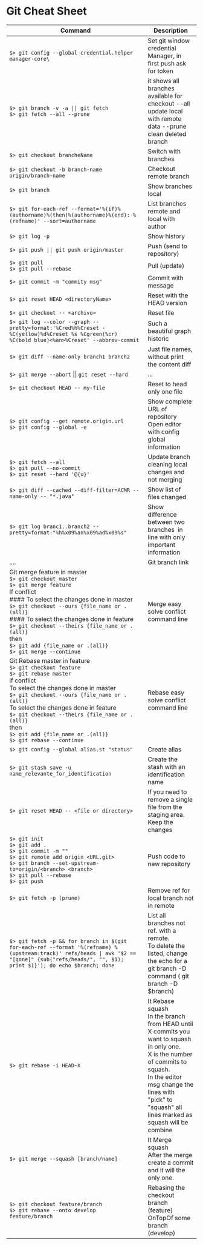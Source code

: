 # Git Cheat Sheet


Command  | Description 
------------- | -------------
|`$> git config --global credential.helper manager-core\` | Set git window credential Manager, in first push ask for token|
|`$> git branch -v -a \|\| git fetch` <br> `$> git fetch --all --prune`| it shows all branches available for checkout --all update local with remote data --prune clean deleted branch|
|`$> git checkout brancheName`|Switch with branches|
|`$> git checkout -b branch-name origin/branch-name`|Checkout remote branch|
|`$> git branch`|Show branches local|
|`$> git for-each-ref --format='%(if)%(authorname)%(then)%(authorname)%(end): %(refname)' --sort=authorname`|List branches remote and local with author|
|`$> git log -p`|Show history |
|`$> git push \|\| git push origin/master`|Push (send to repository)|
|`$> git pull` <br>`$> git pull --rebase`|Pull (update)|
|`$> git commit -m "commity msg"`|Commit with message|
|`$> git reset HEAD <directoryName>`|Reset with the HEAD version|
|`$> git checkout -- <archivo> `|Reset file|
|`$> git log --color --graph --pretty=format:'%Cred%h%Creset -%C(yellow)%d%Creset %s %Cgreen(%cr) %C(bold blue)<%an>%Creset' --abbrev-commit`|Such a beautiful graph historic|
|`$> git diff --name-only branch1 branch2`|Just file names, without print the content diff|
|`$> git merge --abort` \|\| `git reset --hard`|...|
|`$> git checkout HEAD -- my-file`|Reset to head only one file |
|`$> git config --get remote.origin.url` <br> `$> git config --global -e`|Show complete URL of repository <br> Open editor with config global information|
|`$> git fetch --all`<br>`$> git pull --no-commit`<br>`$> git reset --hard '@{u}'`|Update branch cleaning local changes and not merging|
|`$> git diff --cached --diff-filter=ACMR --name-only -- "*.java"`|Show list of files changed |
|`$> git log branc1..branch2 --pretty=format:"%h%x09%an%x09%ad%x09%s"`|Show difference between two branches  in line with only important information|
|....|Git branch link|
|Git merge feature in master<br> `$> git checkout master` <br> `$> git merge feature` <br> If conflict <br> #### To select the changes done in master <br> `$> git checkout --ours {file_name or .(all)}` <br> #### To select the changes done in feature <br> `$> git checkout --theirs {file_name or .(all)}` <br> then <br> `$> git add {file_name or .(all)}` <br> `$> git merge --continue` |Merge easy solve conflict command line|
|Git Rebase master in feature <br>`$> git checkout feature` <br> `$> git rebase master` <br> if conflict <br> To select the changes done in master <br> `$> git checkout --ours {file_name or .(all)}` <br> To select the changes done in feature <br> `$> git checkout --theirs {file_name or .(all)}` <br> then <br> `$> git add {file_name or .(all)}` <br> `$> git rebase --continue` |Rebase easy solve conflict command line| 
|`$> git config --global alias.st "status"`|Create alias|
|`$> git stash save -u name_relevante_for_identification`|Create the stash with an identification name |
|`$> git reset HEAD -- <file or directory>`|If you need to remove a single file from the staging area. Keep the changes|
|`$> git init`<br>`$> git add . `<br>`$> git commit -m ""`<br>`$> git remote add origin <URL.git>`<br>`$> git branch --set-upstream-to=origin/<branch> <branch>`<br>`$> git pull --rebase` <br> `$> git push`|Push code to new repository|
|`$> git fetch -p (prune)`|Remove ref for local branch not in remote |
|`$> git fetch -p && for branch in $(git for-each-ref --format '%(refname) %(upstream:track)' refs/heads \| awk '$2 == "[gone]" {sub("refs/heads/", "", $1); print $1}'); do echo $branch; done`|List all branches not ref. with a remote. <br> To delete the listed, change the echo for a git branch -D command ( git branch -D $branch)|
|`$> git rebase -i HEAD~X`|It Rebase squash <br> In the branch from HEAD until X commits you want to squash in only one. <br> X is the number of commits to squash.<br> In the editor msg change the lines with "pick" to "squash" all lines marked as squash will be combine|
|`$> git merge --squash [branch/name]`|It Merge squash <br> After the merge create a commit and it will the only one.|
|`$> git checkout feature/branch` <br>`$> git rebase --onto develop feature/branch`|Rebasing the checkout branch (feature) OnTopOf some branch (develop)|